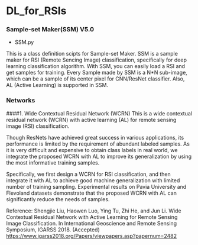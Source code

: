 # DL_for_RSIs

### Sample-set Maker(SSM) V5.0

- SSM.py

This is a class definition scipts for Sample-set Maker. SSM is a sample maker for RSI (Remote Sencing Image) classification, specifically for deep learning classification algorithm.
With SSM, you can easily load a RSI and get samples for training. Every Sample made by SSM is a N*N sub-image, which can be a sample of its center pixel for CNN/ResNet classifier.
Also, AL (Active Learning) is supported in SSM.

### Networks

####1. Wide Contextual Residual Network (WCRN)
This is a wide contextual residual network (WCRN) with active learning (AL) for remote sensing image (RSI) classification.

Though ResNets have achieved great success in various applications, its performance is limited by the requirement of abundant labeled samples. As it is very difficult and expensive to obtain class labels in real world, we integrate the proposed WCRN with AL to improve its generalization by using the most informative training samples.

Specifically, we first design a WCRN for RSI classification, and then integrate it with AL to achieve good machine generalization with limited number of training sampling. Experimental results on Pavia University and Flevoland datasets demonstrate that the proposed WCRN with AL can significantly reduce the needs of samples.

Reference:
Shengjie Liu, Haowen Luo, Ying Tu, Zhi He, and Jun Li. Wide Contextual Residual Network with Active Learning for Remote Sensing Image Classification. In International Geoscience and Remote Sensing Symposium, IGARSS 2018. (Accepted)
https://www.igarss2018.org/Papers/viewpapers.asp?papernum=2482